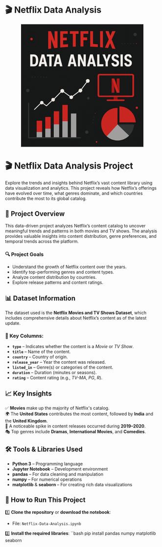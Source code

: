 # 🎬 Netflix Data Analysis

<p align="center">
  <img src="netflix.png" width="400" alt="Netflix Data Analysis Visualization">
</p>

# 🎬 Netflix Data Analysis Project

Explore the trends and insights behind Netflix’s vast content library using data visualization and analytics. This project reveals how Netflix’s offerings have evolved over time, what genres dominate, and which countries contribute the most to its global catalog.

## 📌 Project Overview

This data-driven project analyzes Netflix’s content catalog to uncover meaningful trends and patterns in both movies and TV shows. The analysis provides valuable insights into content distribution, genre preferences, and temporal trends across the platform.

### 🔍 Project Goals
- Understand the growth of Netflix content over the years.
- Identify top-performing genres and content types.
- Analyze content distribution by countries.
- Explore release patterns and content ratings.

## 📊 Dataset Information

The dataset used is the **Netflix Movies and TV Shows Dataset**, which includes comprehensive details about Netflix’s content as of the latest update.

### 🔑 Key Columns:
- **`type`** – Indicates whether the content is a *Movie* or *TV Show*.
- **`title`** – Name of the content.
- **`country`** – Country of origin.
- **`release_year`** – Year the content was released.
- **`listed_in`** – Genre(s) or categories of the content.
- **`duration`** – Duration (minutes or seasons).
- **`rating`** – Content rating (e.g., *TV-MA*, *PG*, *R*).

## 📈 Key Insights

✅ **Movies** make up the majority of Netflix's catalog.  
🌍 The **United States** contributes the most content, followed by **India** and the **United Kingdom**.  
📅 A noticeable spike in content releases occurred during **2019–2020**.  
🎭 Top genres include **Dramas**, **International Movies**, and **Comedies**.

## 🛠️ Tools & Libraries Used

- **Python 3** – Programming language  
- **Jupyter Notebook** – Development environment  
- **pandas** – For data cleaning and manipulation  
- **numpy** – For numerical operations  
- **matplotlib** & **seaborn** – For creating rich data visualizations  

## 🚀 How to Run This Project

1️⃣ **Clone the repository** or **download the notebook**:
- File: `Netflix-Data-Analysis.ipynb`

2️⃣ **Install the required libraries**:
``bash
pip install pandas numpy matplotlib seaborn

